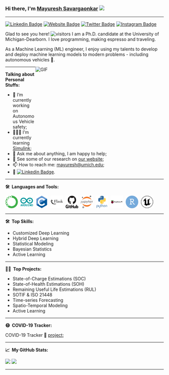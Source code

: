 ### Hi there, I'm <a href="https://scholar.google.com/citations?user=vwMP9CcAAAAJ&hl=en" target="_blank">Mayuresh Savargaonkar</a> <img src="https://media.giphy.com/media/hvRJCLFzcasrR4ia7z/giphy.gif" width="25px">

---
[![Linkedin Badge](https://img.shields.io/badge/-LinkedIn-0e76a8?style=flat-square&logo=Linkedin&logoColor=white)](https://linkedin.com/in/mayuresh-savargaonkar)
[![Website Badge](https://img.shields.io/badge/Website-3b5998?style=flat-square&logo=google-chrome&logoColor=white)](https://irda.club)
[![Twitter Badge](https://img.shields.io/badge/-Twitter-00acee?style=flat-square&logo=Twitter&logoColor=white)](https://twitter.com/mayuresh1016)
[![Instagram Badge](https://img.shields.io/badge/-Instagram-e4405f?style=flat-square&logo=Instagram&logoColor=white)](https://instagram.com/mayursava/)

Glad to see you here! ![visitors](https://visitor-badge.glitch.me/badge?page_id=mayuresh1016.mayuresh1016)
I am a Ph.D. candidate at the University of Michigan-Dearborn. I love programming, making espresso and traveling.

As a Machine Learning (ML) engineer, I enjoy using my talents to develop and deploy machine learning models to modern problems - including autonomous vehicles 🚗. 


<img align="right" alt="GIF" src="https://github.com/Gapur/Gapur/blob/master/coding.gif?raw=true" width="408" height="258" />

---
**Talking about Personal Stuffs:**
- 🚗 I’m currently working on Autonomous Vehicle safety;
- 👨🏽‍💻 I’m currently learning [Simulink](https://www.mathworks.com/help/mpc/ug/highway-lane-change.html);
- 💬 Ask me about anything, I am happy to help;
- 📝 See some of our research on [our website](https:irda.club);
- 📫 How to reach me: mayuresh@umich.edu;
- 📝 [![Linkedin Badge](https://img.shields.io/badge/-LinkedIn-0e76a8?style=flat-square&logo=Linkedin&logoColor=white)](https://linkedin.com/in/mayuresh-savargaonkar).

---
**🛠 &nbsp;Languages and Tools:**
<p>
<img src="https://github.com/devicons/devicon/blob/master/icons/anaconda/anaconda-original.svg" title="Anaconda" alt="Anaconda" width="40" height="40"/>&nbsp;
<img src="https://github.com/devicons/devicon/blob/master/icons/arduino/arduino-original-wordmark.svg" title="Arduino" alt="Arduino" width="40" height="40"/>&nbsp;
<img src="https://github.com/devicons/devicon/blob/master/icons/c/c-original.svg" title="C" alt="C" width="40" height="40"/>&nbsp;
<img src="https://github.com/devicons/devicon/blob/master/icons/flask/flask-original-wordmark.svg" title="Flask" alt="Flask" width="40" height="40"/>&nbsp;
<img src="https://github.com/devicons/devicon/blob/master/icons/github/github-original-wordmark.svg" title="GitHub" alt="GitHub" width="40" height="40"/>&nbsp;
<img src="https://github.com/devicons/devicon/blob/master/icons/jupyter/jupyter-original-wordmark.svg" title="Jupyter" alt="Jupyter" width="40" height="40"/>&nbsp;
<img src="https://github.com/devicons/devicon/blob/master/icons/python/python-original-wordmark.svg" title="Python" alt="Python" width="40" height="40"/>&nbsp;
<img src="https://github.com/devicons/devicon/blob/master/icons/raspberrypi/raspberrypi-original-wordmark.svg" title="RaspberryPi" alt="RaspberryPi" width="40" height="40"/>&nbsp;
<img src="https://github.com/devicons/devicon/blob/master/icons/rstudio/rstudio-original.svg" title="R" alt="R" width="40" height="40"/>&nbsp;
<img src="https://github.com/devicons/devicon/blob/master/icons/unrealengine/unrealengine-original.svg" title="UE" alt="UE" width="40" height="40"/>&nbsp;
</p>

---
**🛠 &nbsp;Top Skills:**
- Customized Deep Learning
- Hybrid Deep Learning
- Statistical Modeling
- Bayesian Statistics
- Active Learning

---
**✍🏼 &nbsp;Top Projects:**
- State-of-Charge Estimations (SOC)
- State-of-Health Estimations (SOH)
- Remaining Useful Life Estimations (RUL)
- SOTIF & ISO 21448
- Time-series Forecasting
- Spatio-Temporal Modeling 
- Active Learning

---
**😷 &nbsp;COVID-19 Tracker:**

COVID-19 Tracker 💉 [project](https://irda.club/covid19/);

---
**📈 &nbsp;My GitHub Stats:**
<p>
<img height="180em" src="https://github-readme-stats.vercel.app/api?username=mayuresh1016&show_icons=true&hide_border=true&&count_private=true&include_all_commits=true" />

<img height="120em" src="https://github-readme-stats.vercel.app/api/top-langs/?username=mayuresh-savargaonkar&show_icons=true&hide_border=true&layout=compact&langs_count=8"/>
</p>

---
